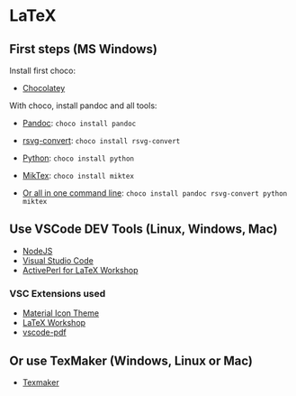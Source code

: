 # LaTeX

## First steps (MS Windows)

Install first choco:

- [Chocolatey](https://chocolatey.org/)

With choco, install pandoc and all tools:

- [Pandoc](https://pandoc.org/): `choco install pandoc`
- [rsvg-convert](https://wiki.gnome.org/Projects/LibRsvg): `choco install rsvg-convert`
- [Python](https://www.python.org/): `choco install python`
- [MikTex](https://miktex.org/): `choco install miktex`

- [Or all in one command line](https://pandoc.org/installing.html): `choco install pandoc rsvg-convert python miktex`

## Use VSCode DEV Tools (Linux, Windows, Mac)

- [NodeJS](https://nodejs.org/)
- [Visual Studio Code](https://code.visualstudio.com/)
- [ActivePerl for LaTeX Workshop](https://www.activestate.com/products/perl/downloads/)

### VSC Extensions used

- [Material Icon Theme](https://marketplace.visualstudio.com/items?itemName=PKief.material-icon-theme)
- [LaTeX Workshop](https://github.com/James-Yu/LaTeX-Workshop)
- [vscode-pdf](https://github.com/tomoki1207/vscode-pdfviewer)

## Or use TexMaker (Windows, Linux or Mac)

- [Texmaker](https://www.xm1math.net/texmaker/)
